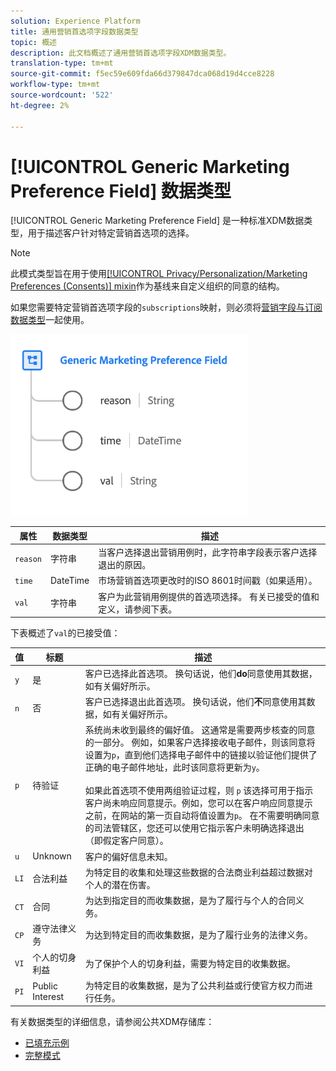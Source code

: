 ```yaml
---
solution: Experience Platform
title: 通用营销首选项字段数据类型
topic: 概述
description: 此文档概述了通用营销首选项字段XDM数据类型。
translation-type: tm+mt
source-git-commit: f5ec59e609fda66d379847dca068d19d4cce8228
workflow-type: tm+mt
source-wordcount: '522'
ht-degree: 2%

---
```



# [!UICONTROL Generic Marketing Preference Field] 数据类型

[!UICONTROL Generic Marketing Preference Field] 是一种标准XDM数据类型，用于描述客户针对特定营销首选项的选择。

>[!NOTE]
>
>此模式类型旨在用于使用[[!UICONTROL Privacy/Personalization/Marketing Preferences (Consents)] mixin](../mixins/profile/consents.md)作为基线来自定义组织的同意的结构。
>
>如果您需要特定营销首选项字段的`subscriptions`映射，则必须将[营销字段与订阅数据类型](./marketing-field-subscriptions.md)一起使用。

![](../images/data-types/marketing-field.png)

| 属性 | 数据类型 | 描述 |
| --- | --- | --- |
| `reason` | 字符串 | 当客户选择退出营销用例时，此字符串字段表示客户选择退出的原因。 |
| `time` | DateTime | 市场营销首选项更改时的ISO 8601时间戳（如果适用）。 |
| `val` | 字符串 | 客户为此营销用例提供的首选项选择。 有关已接受的值和定义，请参阅下表。 |

下表概述了`val`的已接受值：

| 值 | 标题 | 描述 |
| --- | --- | --- |
| `y` | 是 | 客户已选择此首选项。 换句话说，他们&#x200B;**do**&#x200B;同意使用其数据，如有关偏好所示。 |
| `n` | 否 | 客户已选择退出此首选项。 换句话说，他们&#x200B;**不**&#x200B;同意使用其数据，如有关偏好所示。 |
| `p` | 待验证 | 系统尚未收到最终的偏好值。 这通常是需要两步核查的同意的一部分。 例如，如果客户选择接收电子邮件，则该同意将设置为`p`，直到他们选择电子邮件中的链接以验证他们提供了正确的电子邮件地址，此时该同意将更新为`y`。<br><br>如果此首选项不使用两组验证过程，则 `p` 该选择可用于指示客户尚未响应同意提示。例如，您可以在客户响应同意提示之前，在网站的第一页自动将值设置为`p`。 在不需要明确同意的司法管辖区，您还可以使用它指示客户未明确选择退出（即假定客户同意）。 |
| `u` | Unknown | 客户的偏好信息未知。 |
| `LI` | 合法利益 | 为特定目的收集和处理这些数据的合法商业利益超过数据对个人的潜在伤害。 |
| `CT` | 合同 | 为达到指定目的而收集数据，是为了履行与个人的合同义务。 |
| `CP` | 遵守法律义务 | 为达到特定目的而收集数据，是为了履行业务的法律义务。 |
| `VI` | 个人的切身利益 | 为了保护个人的切身利益，需要为特定目的收集数据。 |
| `PI` | Public Interest | 为特定目的收集数据，是为了公共利益或行使官方权力而进行任务。 |

有关数据类型的详细信息，请参阅公共XDM存储库：

* [已填充示例](https://github.com/adobe/xdm/blob/master/components/datatypes/consent/marketing-field-basic.example.1.json)
* [完整模式](https://github.com/adobe/xdm/blob/master/components/datatypes/consent/marketing-field-basic.schema.json)